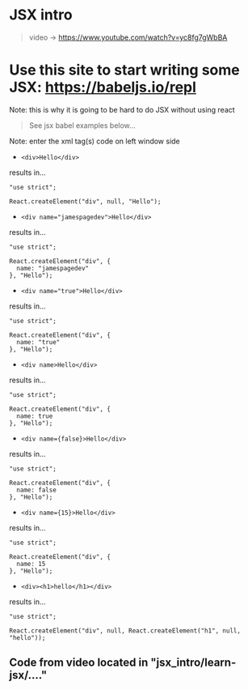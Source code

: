 # JSX intro

> video -> https://www.youtube.com/watch?v=yc8fg7gWbBA

# Use this site to start writing some JSX: https://babeljs.io/repl
Note: this is why it is going to be hard to do JSX without using react

> See jsx babel examples below...

Note: enter the xml tag(s) code on left window side

* `<div>Hello</div>`

results in...
```
"use strict";

React.createElement("div", null, "Hello");
```

* `<div name="jamespagedev">Hello</div>`

results in...
```
"use strict";

React.createElement("div", {
  name: "jamespagedev"
}, "Hello");
```

* `<div name="true">Hello</div>`

results in...
```
"use strict";

React.createElement("div", {
  name: "true"
}, "Hello");
```

* `<div name>Hello</div>`

results in...
```
"use strict";

React.createElement("div", {
  name: true
}, "Hello");
```

* `<div name={false}>Hello</div>`

results in...
```
"use strict";

React.createElement("div", {
  name: false
}, "Hello");
```

* `<div name={15}>Hello</div>`

results in...
```
"use strict";

React.createElement("div", {
  name: 15
}, "Hello");
```

* `<div><h1>hello</h1></div>`

results in...
```
"use strict";

React.createElement("div", null, React.createElement("h1", null, "hello"));
```

## Code from video located in "jsx_intro/learn-jsx/...."
